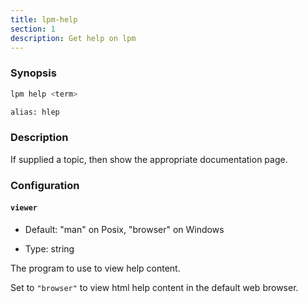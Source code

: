 ```yaml
---
title: lpm-help
section: 1
description: Get help on lpm
---
```


### Synopsis

```bash
lpm help <term>

alias: hlep
```

### Description

If supplied a topic, then show the appropriate documentation page.

### Configuration

#### `viewer`

* Default: "man" on Posix, "browser" on Windows

* Type: string

The program to use to view help content.

Set to `"browser"` to view html help content in the default web browser.
